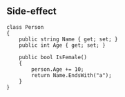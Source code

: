 ## Side-effect

    class Person
    {
        public string Name { get; set; }
        public int Age { get; set; }
        
        public bool IsFemale()
        {
            person.Age += 10;
            return Name.EndsWith("a");
        }
    }